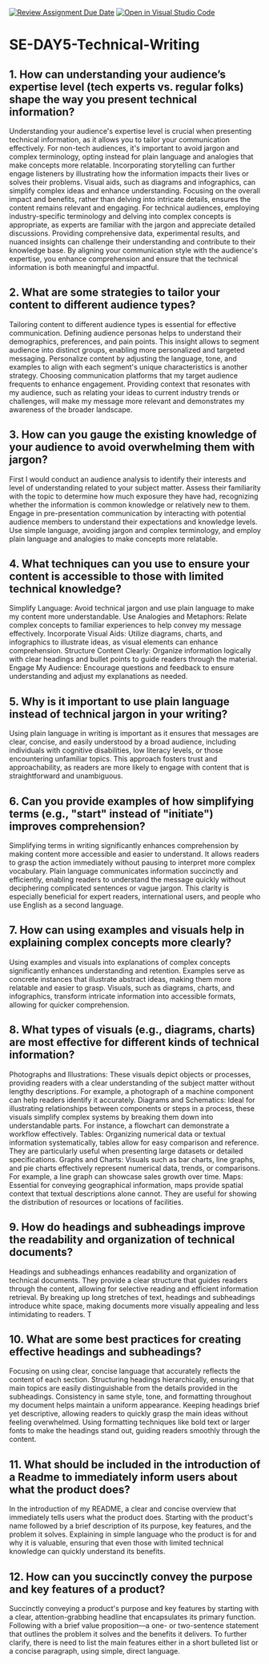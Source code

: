 [![Review Assignment Due Date](https://classroom.github.com/assets/deadline-readme-button-22041afd0340ce965d47ae6ef1cefeee28c7c493a6346c4f15d667ab976d596c.svg)](https://classroom.github.com/a/zsAR-pyY)
[![Open in Visual Studio Code](https://classroom.github.com/assets/open-in-vscode-2e0aaae1b6195c2367325f4f02e2d04e9abb55f0b24a779b69b11b9e10269abc.svg)](https://classroom.github.com/online_ide?assignment_repo_id=18483824&assignment_repo_type=AssignmentRepo)
# SE-DAY5-Technical-Writing
## 1. How can understanding your audience’s expertise level (tech experts vs. regular folks) shape the way you present technical information?
Understanding your audience's expertise level is crucial when presenting technical information, as it allows you to tailor your communication effectively. For non-tech audiences, it's important to avoid jargon and complex terminology, opting instead for plain language and analogies that make concepts more relatable. Incorporating storytelling can further engage listeners by illustrating how the information impacts their lives or solves their problems. Visual aids, such as diagrams and infographics, can simplify complex ideas and enhance understanding. Focusing on the overall impact and benefits, rather than delving into intricate details, ensures the content remains relevant and engaging. For technical audiences, employing industry-specific terminology and delving into complex concepts is appropriate, as experts are familiar with the jargon and appreciate detailed discussions. Providing comprehensive data, experimental results, and nuanced insights can challenge their understanding and contribute to their knowledge base. By aligning your communication style with the audience's expertise, you enhance comprehension and ensure that the technical information is both meaningful and impactful.
## 2. What are some strategies to tailor your content to different audience types?
Tailoring  content to different audience types is essential for effective communication. Defining audience personas helps to understand their demographics, preferences, and pain points. This insight allows  to segment  audience into distinct groups, enabling more personalized and targeted messaging. Personalize content by adjusting the language, tone, and examples to align with each segment's unique characteristics is another strategy. Choosing communication platforms that my target audience frequents to enhance engagement. Providing context that resonates with my audience, such as relating your ideas to current industry trends or challenges, will make my message more relevant and demonstrates my awareness of the broader landscape. 
## 3. How can you gauge the existing knowledge of your audience to avoid overwhelming them with jargon?
First I would conduct an audience analysis to identify their interests and level of understanding related to your subject matter. Assess their familiarity with the topic to determine how much exposure they have had, recognizing whether the information is common knowledge or relatively new to them. Engage in pre-presentation communication by interacting with potential audience members to understand their expectations and knowledge levels. Use simple language, avoiding jargon and complex terminology, and employ plain language and analogies to make concepts more relatable. 
## 4. What techniques can you use to ensure your content is accessible to those with limited technical knowledge?
Simplify Language: Avoid technical jargon and use plain language to make my content more understandable.
Use Analogies and Metaphors: Relate complex concepts to familiar experiences to help convey my message effectively.
Incorporate Visual Aids: Utilize diagrams, charts, and infographics to illustrate ideas, as visual elements can enhance comprehension.
Structure Content Clearly: Organize information logically with clear headings and bullet points to guide readers through the material.
Engage My Audience: Encourage questions and feedback to ensure understanding and adjust my explanations as needed.
## 5. Why is it important to use plain language instead of technical jargon in your writing?
Using plain language in writing is important as it ensures that messages are clear, concise, and easily understood by a broad audience, including individuals with cognitive disabilities, low literacy levels, or those encountering unfamiliar topics. This approach fosters trust and approachability, as readers are more likely to engage with content that is straightforward and unambiguous. 
## 6. Can you provide examples of how simplifying terms (e.g., "start" instead of "initiate") improves comprehension?
Simplifying terms in writing significantly enhances comprehension by making content more accessible and easier to understand. It allows readers to grasp the action immediately without pausing to interpret more complex vocabulary. Plain language communicates information succinctly and efficiently, enabling readers to understand the message quickly without deciphering complicated sentences or vague jargon. This clarity is especially beneficial for expert readers, international users, and people who use English as a second language.
## 7. How can using examples and visuals help in explaining complex concepts more clearly?
Using examples and visuals into explanations of complex concepts significantly enhances understanding and retention. Examples serve as concrete instances that illustrate abstract ideas, making them more relatable and easier to grasp. Visuals, such as diagrams, charts, and infographics, transform intricate information into accessible formats, allowing for quicker comprehension.
## 8. What types of visuals (e.g., diagrams, charts) are most effective for different kinds of technical information?
Photographs and Illustrations: These visuals depict objects or processes, providing readers with a clear understanding of the subject matter without lengthy descriptions. For example, a photograph of a machine component can help readers identify it accurately.
Diagrams and Schematics: Ideal for illustrating relationships between components or steps in a process, these visuals simplify complex systems by breaking them down into understandable parts. For instance, a flowchart can demonstrate a workflow effectively.
Tables: Organizing numerical data or textual information systematically, tables allow for easy comparison and reference. They are particularly useful when presenting large datasets or detailed specifications.
Graphs and Charts: Visuals such as bar charts, line graphs, and pie charts effectively represent numerical data, trends, or comparisons. For example, a line graph can showcase sales growth over time.
Maps: Essential for conveying geographical information, maps provide spatial context that textual descriptions alone cannot. They are useful for showing the distribution of resources or locations of facilities.
## 9. How do headings and subheadings improve the readability and organization of technical documents?
Headings and subheadings enhances readability and organization of technical documents. They provide a clear structure that guides readers through the content, allowing for selective reading and efficient information retrieval. By breaking up long stretches of text, headings and subheadings introduce white space, making documents more visually appealing and less intimidating to readers. T
## 10. What are some best practices for creating effective headings and subheadings?
Focusing on using clear, concise language that accurately reflects the content of each section. 
Structuring headings hierarchically, ensuring that main topics are easily distinguishable from the details provided in the subheadings. 
Consistency in same style, tone, and formatting throughout my document helps maintain a uniform appearance. 
Keeping headings brief yet descriptive, allowing readers to quickly grasp the main ideas without feeling overwhelmed. 
Using formatting techniques like bold text or larger fonts to make the headings stand out, guiding readers smoothly through the content. 
## 11. What should be included in the introduction of a Readme to immediately inform users about what the product does?
In the introduction of my README, a clear and concise overview that immediately tells users what the product does. Starting with the product's name followed by a brief description of its purpose, key features, and the problem it solves. Explaining in simple language who the product is for and why it is valuable, ensuring that even those with limited technical knowledge can quickly understand its benefits.
## 12. How can you succinctly convey the purpose and key features of a product?
Succinctly conveying a product's purpose and key features by starting with a clear, attention-grabbing headline that encapsulates its primary function. Following with a brief value proposition—a one- or two-sentence statement that outlines the problem it solves and the benefits it delivers. To further clarify, there is need to list the main features either in a short bulleted list or a concise paragraph, using simple, direct language. 

